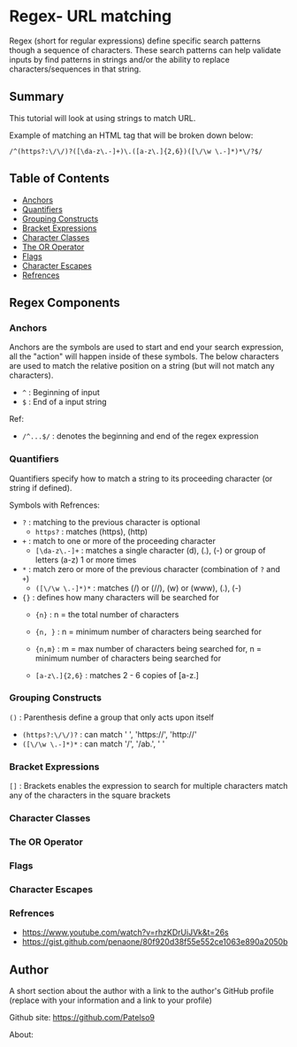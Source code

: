# Regex- URL matching

Regex (short for regular expressions) define specific search patterns though a sequence of characters. These search patterns can help validate inputs by find patterns in strings and/or the ability to replace characters/sequences in that string.

## Summary

This tutorial will look at using strings to match URL. 

Example of matching an HTML tag that will be broken down below:
```
/^(https?:\/\/)?([\da-z\.-]+)\.([a-z\.]{2,6})([\/\w \.-]*)*\/?$/
```

## Table of Contents

- [Anchors](#anchors)
- [Quantifiers](#quantifiers)
- [Grouping Constructs](#grouping-constructs)
- [Bracket Expressions](#bracket-expressions)
- [Character Classes](#character-classes)
- [The OR Operator](#the-or-operator)
- [Flags](#flags)
- [Character Escapes](#character-escapes)
- [Refrences](#refrences)

## Regex Components

### Anchors
Anchors are the symbols are used to start and end your search expression, all the "action" will happen inside of these symbols. The below characters are used to match the relative position on a string (but will not match any characters). 
 * `^` : Beginning of input
 * `$` : End of a input string 

 Ref:
 * `/^...$/` : denotes the beginning and end of the regex expression

### Quantifiers
Quantifiers specify how to match a string to its proceeding character (or string if defined). 

Symbols with Refrences: 
* `?` : matching to the previous character is optional
    * `https?` : matches (https), (http)
* `+` : match to one or more of the proceeding character
    * `[\da-z\.-]+` : matches a single character (d), (.), (-) or group of letters (a-z) 1 or more times
* `*` : match zero or more of the previous character (combination of `?` and `+`)
    * `([\/\w \.-]*)*` : matches (/) or (//), (w) or (www), (.), (-)
* `{}` : defines how many characters will be searched for
    * `{n}` : n = the total number of characters
    * `{n, }` : n = minimum number of characters being searched for
    * `{n,m}` : m = max number of characters being searched for, n = minimum number of characters being searched for

    * `[a-z\.]{2,6}` : matches 2 - 6 copies of [a-z\.]

### Grouping Constructs
`()` : Parenthesis define a group that only acts upon itself
* `(https?:\/\/)?` : can match ' ', 'https://', 'http://'
* `([\/\w \.-]*)*` : can match '/', '/ab.', ' '

### Bracket Expressions
`[]` : Brackets enables the expression to search for multiple characters 
 match any of the characters in the square brackets

### Character Classes

### The OR Operator

### Flags

### Character Escapes

### Refrences
* https://www.youtube.com/watch?v=rhzKDrUiJVk&t=26s
* https://gist.github.com/penaone/80f920d38f55e552ce1063e890a2050b


## Author

A short section about the author with a link to the author's GitHub profile (replace with your information and a link to your profile)

Github site: https://github.com/Patelso9

About: 
